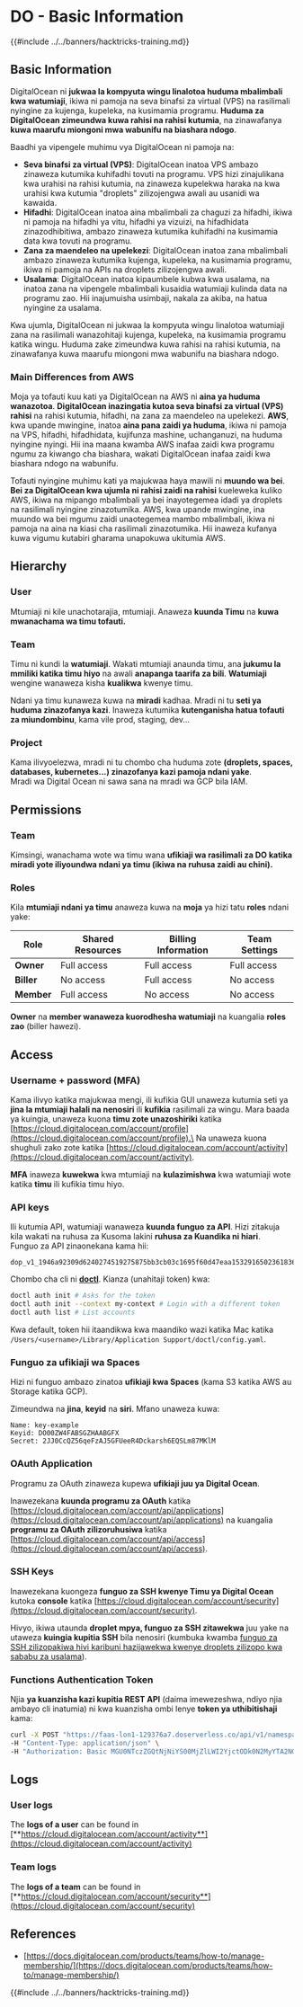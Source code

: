 # DO - Basic Information

{{#include ../../banners/hacktricks-training.md}}

## Basic Information

DigitalOcean ni **jukwaa la kompyuta wingu linalotoa huduma mbalimbali kwa watumiaji**, ikiwa ni pamoja na seva binafsi za virtual (VPS) na rasilimali nyingine za kujenga, kupeleka, na kusimamia programu. **Huduma za DigitalOcean zimeundwa kuwa rahisi na rahisi kutumia**, na zinawafanya **kuwa maarufu miongoni mwa wabunifu na biashara ndogo**.

Baadhi ya vipengele muhimu vya DigitalOcean ni pamoja na:

- **Seva binafsi za virtual (VPS)**: DigitalOcean inatoa VPS ambazo zinaweza kutumika kuhifadhi tovuti na programu. VPS hizi zinajulikana kwa urahisi na rahisi kutumia, na zinaweza kupelekwa haraka na kwa urahisi kwa kutumia "droplets" zilizojengwa awali au usanidi wa kawaida.
- **Hifadhi**: DigitalOcean inatoa aina mbalimbali za chaguzi za hifadhi, ikiwa ni pamoja na hifadhi ya vitu, hifadhi ya vizuizi, na hifadhidata zinazodhibitiwa, ambazo zinaweza kutumika kuhifadhi na kusimamia data kwa tovuti na programu.
- **Zana za maendeleo na upelekezi**: DigitalOcean inatoa zana mbalimbali ambazo zinaweza kutumika kujenga, kupeleka, na kusimamia programu, ikiwa ni pamoja na APIs na droplets zilizojengwa awali.
- **Usalama**: DigitalOcean inatoa kipaumbele kubwa kwa usalama, na inatoa zana na vipengele mbalimbali kusaidia watumiaji kulinda data na programu zao. Hii inajumuisha usimbaji, nakala za akiba, na hatua nyingine za usalama.

Kwa ujumla, DigitalOcean ni jukwaa la kompyuta wingu linalotoa watumiaji zana na rasilimali wanazohitaji kujenga, kupeleka, na kusimamia programu katika wingu. Huduma zake zimeundwa kuwa rahisi na rahisi kutumia, na zinawafanya kuwa maarufu miongoni mwa wabunifu na biashara ndogo.

### Main Differences from AWS

Moja ya tofauti kuu kati ya DigitalOcean na AWS ni **aina ya huduma wanazotoa**. **DigitalOcean inazingatia kutoa seva binafsi za virtual (VPS) rahisi** na rahisi kutumia, hifadhi, na zana za maendeleo na upelekezi. **AWS**, kwa upande mwingine, inatoa **aina pana zaidi ya huduma**, ikiwa ni pamoja na VPS, hifadhi, hifadhidata, kujifunza mashine, uchanganuzi, na huduma nyingine nyingi. Hii ina maana kwamba AWS inafaa zaidi kwa programu ngumu za kiwango cha biashara, wakati DigitalOcean inafaa zaidi kwa biashara ndogo na wabunifu.

Tofauti nyingine muhimu kati ya majukwaa haya mawili ni **muundo wa bei**. **Bei za DigitalOcean kwa ujumla ni rahisi zaidi na rahisi** kueleweka kuliko AWS, ikiwa na mipango mbalimbali ya bei inayotegemea idadi ya droplets na rasilimali nyingine zinazotumika. AWS, kwa upande mwingine, ina muundo wa bei mgumu zaidi unaotegemea mambo mbalimbali, ikiwa ni pamoja na aina na kiasi cha rasilimali zinazotumika. Hii inaweza kufanya kuwa vigumu kutabiri gharama unapokuwa ukitumia AWS.

## Hierarchy

### User

Mtumiaji ni kile unachotarajia, mtumiaji. Anaweza **kuunda Timu** na **kuwa mwanachama wa timu tofauti.**

### **Team**

Timu ni kundi la **watumiaji**. Wakati mtumiaji anaunda timu, ana **jukumu la mmiliki katika timu hiyo** na awali **anapanga taarifa za bili**. **Watumiaji** wengine wanaweza kisha **kualikwa** kwenye timu.

Ndani ya timu kunaweza kuwa na **miradi** kadhaa. Mradi ni tu **seti ya huduma zinazofanya kazi**. Inaweza kutumika **kutenganisha hatua tofauti za miundombinu**, kama vile prod, staging, dev...

### Project

Kama ilivyoelezwa, mradi ni tu chombo cha huduma zote **(droplets, spaces, databases, kubernetes...) zinazofanya kazi pamoja ndani yake**.\
Mradi wa Digital Ocean ni sawa sana na mradi wa GCP bila IAM.

## Permissions

### Team

Kimsingi, wanachama wote wa timu wana **ufikiaji wa rasilimali za DO katika miradi yote iliyoundwa ndani ya timu (ikiwa na ruhusa zaidi au chini).**

### Roles

Kila **mtumiaji ndani ya timu** anaweza kuwa na **moja** ya hizi tatu **roles** ndani yake:

| Role       | Shared Resources | Billing Information | Team Settings |
| ---------- | ---------------- | ------------------- | ------------- |
| **Owner**  | Full access      | Full access         | Full access   |
| **Biller** | No access        | Full access         | No access     |
| **Member** | Full access      | No access           | No access     |

**Owner** na **member wanaweza kuorodhesha watumiaji** na kuangalia **roles zao** (biller hawezi).

## Access

### Username + password (MFA)

Kama ilivyo katika majukwaa mengi, ili kufikia GUI unaweza kutumia seti ya **jina la mtumiaji halali na nenosiri** ili **kufikia** rasilimali za wingu. Mara baada ya kuingia, unaweza kuona **timu zote unazoshiriki** katika [https://cloud.digitalocean.com/account/profile](https://cloud.digitalocean.com/account/profile).\
Na unaweza kuona shughuli zako zote katika [https://cloud.digitalocean.com/account/activity](https://cloud.digitalocean.com/account/activity).

**MFA** inaweza **kuwekwa** kwa mtumiaji na **kulazimishwa** kwa watumiaji wote katika **timu** ili kufikia timu hiyo.

### API keys

Ili kutumia API, watumiaji wanaweza **kuunda funguo za API**. Hizi zitakuja kila wakati na ruhusa za Kusoma lakini **ruhusa za Kuandika ni hiari**.\
Funguo za API zinaonekana kama hii:
```
dop_v1_1946a92309d6240274519275875bb3cb03c1695f60d47eaa1532916502361836
```
Chombo cha cli ni [**doctl**](https://github.com/digitalocean/doctl#installing-doctl). Kianza (unahitaji token) kwa:
```bash
doctl auth init # Asks for the token
doctl auth init --context my-context # Login with a different token
doctl auth list # List accounts
```
Kwa default, token hii itaandikwa kwa maandiko wazi katika Mac katika `/Users/<username>/Library/Application Support/doctl/config.yaml`.

### Funguo za ufikiaji wa Spaces

Hizi ni funguo ambazo zinatoa **ufikiaji kwa Spaces** (kama S3 katika AWS au Storage katika GCP).

Zimeundwa na **jina**, **keyid** na **siri**. Mfano unaweza kuwa:
```
Name: key-example
Keyid: DO00ZW4FABSGZHAABGFX
Secret: 2JJ0CcQZ56qeFzAJ5GFUeeR4Dckarsh6EQSLm87MKlM
```
### OAuth Application

Programu za OAuth zinaweza kupewa **ufikiaji juu ya Digital Ocean**.

Inawezekana **kuunda programu za OAuth** katika [https://cloud.digitalocean.com/account/api/applications](https://cloud.digitalocean.com/account/api/applications) na kuangalia **programu za OAuth zilizoruhusiwa** katika [https://cloud.digitalocean.com/account/api/access](https://cloud.digitalocean.com/account/api/access).

### SSH Keys

Inawezekana kuongeza **funguo za SSH kwenye Timu ya Digital Ocean** kutoka **console** katika [https://cloud.digitalocean.com/account/security](https://cloud.digitalocean.com/account/security).

Hivyo, ikiwa utaunda **droplet mpya, funguo za SSH zitawekwa** juu yake na utaweza **kuingia kupitia SSH** bila nenosiri (kumbuka kwamba [funguo za SSH zilizopakiwa hivi karibuni hazijawekwa kwenye droplets zilizopo kwa sababu za usalama](https://docs.digitalocean.com/products/droplets/how-to/add-ssh-keys/to-existing-droplet/)).

### Functions Authentication Token

Njia **ya kuanzisha kazi kupitia REST API** (daima imewezeshwa, ndiyo njia ambayo cli inatumia) ni kwa kuanzisha ombi lenye **token ya uthibitishaji** kama:
```bash
curl -X POST "https://faas-lon1-129376a7.doserverless.co/api/v1/namespaces/fn-c100c012-65bf-4040-1230-2183764b7c23/actions/functionname?blocking=true&result=true" \
-H "Content-Type: application/json" \
-H "Authorization: Basic MGU0NTczZGQtNjNiYS00MjZlLWI2YjctODk0N2MyYTA2NGQ4OkhwVEllQ2t4djNZN2x6YjJiRmFGc1FERXBySVlWa1lEbUxtRE1aRTludXA1UUNlU2VpV0ZGNjNqWnVhYVdrTFg="
```
## Logs

### User logs

The **logs of a user** can be found in [**https://cloud.digitalocean.com/account/activity**](https://cloud.digitalocean.com/account/activity)

### Team logs

The **logs of a team** can be found in [**https://cloud.digitalocean.com/account/security**](https://cloud.digitalocean.com/account/security)

## References

- [https://docs.digitalocean.com/products/teams/how-to/manage-membership/](https://docs.digitalocean.com/products/teams/how-to/manage-membership/)

{{#include ../../banners/hacktricks-training.md}}

